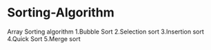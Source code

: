 # Sorting-Algorithm
Array Sorting algorithm
1.Bubble Sort
2.Selection sort
3.Insertion sort
4.Quick Sort
5.Merge sort
